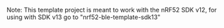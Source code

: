 Note: This template project is meant to work with the nRF52 SDK v12, for using with SDK v13 go to "nrf52-ble-template-sdk13"